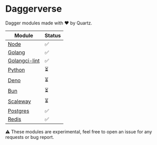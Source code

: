 # Daggerverse

Dagger modules made with ❤️ by Quartz.

| Module                           | Status |
|----------------------------------|--------|
| [Node](./node)                   | ✅      |
| [Golang](./golang)               | ✅      |
| [Golangci-lint](./golangci-lint) | ✅      |
| [Python](./python)               | ⏳      |
| [Deno](./deno)                   | ⏳      |
| [Bun](./bun)                     | ⏳      |
| [Scaleway](./scaleway)           | ⏳      |
| [Postgres](./postgres)           | ✅      |
| [Redis](./redis)                 | ✅      |

⚠️ These modules are experimental, feel free to open an issue for any requests or bug report.


